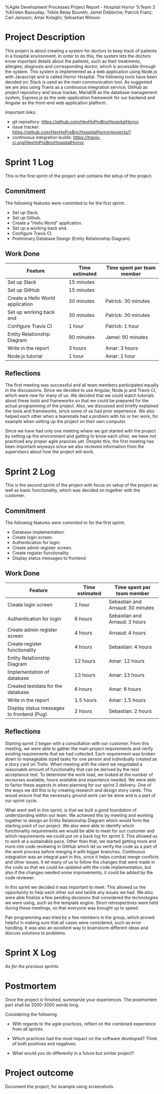 %Agile Development Processes Project Report - Hospital Horror
%Team 3
%Kirsten Bassuday; Teklie Belay Bzuneh; Jamel Debbiche; Patrick Franz; Carl Jansson; Amar Kulaglic; Sebastian Nilsson


<!---
This is the project report template.
Fill it out over the course of the project.
--->

# Project Description
<!---
Include the project description from the assignment,
your chosen target platform,
programming language,
and a name for the software.
--->
This project is about creating a system for doctors to keep track of patients in a hospital environment. In order to do this, the system lets the doctors know important details about the patients, such as their treatments, allergies, diagnosis and corresponding doctor, which is accessible through the system. This system is implemented as a web application using Node.js with Javascript and is called Horror Hospital.
The following tools have been decided on: Slack is used as the main communication tool. As suggested we are also using Travis as a continuous integration service, GitHub as project repository and issue tracker, MariaDB as the database management system, Express.js as the web-application framework for our backend and Angular as the front-end web application platform. 

Important links:

- git repository: https://github.com/HeyHoProBro/HospitalHorror
- issue tracker: https://github.com/HeyHoProBro/HospitalHorror/projects/1
- continuous integration builds: https://travis-ci.org/HeyHoProBro/HospitalHorror

# Sprint 1 Log
<!---
Per sprint, fill out one sprint log section and its subsections.
--->
This is the first sprint of the project and contains the setup of the project.

## Commitment
<!---
List the features/stories that the team committed to finish during the sprint.
--->
The following features were commited to for the first sprint:

- Set up Slack.
- Set up Github.
- Create a "Hello World" application.
- Set up a working back end.
- Configure Travis CI.
- Preliminary Database Design (Entity Relationship Diagram)

## Work Done
<!---
Log what was accomplished, and how.
Please report on all activities; for example, in addition to coding, planning and design discussion.
--->
<!--
*Name and ID of each feature* | *X hours* | *Member A: Y hours, Member B: Z hours*
-->
Feature | Time estimated | Time spent per team member
--------|----------------|--------
Set up Slack | 15 minutes | 
Set up GitHub | 15 minutes |
Create a Hello World application | 30 minutes | Patrick: 30 minutes
Set up working back end | 30 minutes | Patrick: 30 minutes
Configure Travis CI | 1 hour | Patrick: 1 hour
Entity Relationship Diagram | 90 minutes | Jamel: 90 minutes
Write in the report | 3 hours | Amar: 3 hours
Node.js tutorial | 1 hour | Amar: 1 hour

## Reflections
<!---
Reflect on how the work worked.
This data will form the basis for your final reflection.
As the postmortem will be a writeup, it's fine to use shorthand notes, bullet list, and similar.
Keep within 1000-1500 words. Discuss any deviations from the sprint commitment. Reflect on the agile practice practiced:
- Did your experience correspond to or contradict with what literature claims?
    - Analysis of why. Mostly interesting if something unexpected happens, but even
      if everything runs according to plan, reflecting on the underlying mechanisms
      can be interesting.
- How did the practices interact?
  Did they complement or counteract each other?
- How efficient were the practices, given the time they took to use?
---->
The first meeting was successful and all team members participated equally in the discussions. Since we decided to use Angular, Node.js and Travis CI, which were new for many of us. We decided that we could watch tutorials about these tools and frameworks so that we could be prepared for the actual programming of the project. Also, we discussed and briefly explained the tools and frameworks, since some of us had prior experience. We also helped each other when a teammate had a problem with his or her work, for example when setting up the project on their own computer. 

Since we have had only one meeting where we got started with the project by setting up the environment and getting to know each other, we have not practiced any proper agile pracices yet. Despite this, the first meeting has been important anyways since we also recieved information from the supervisors about how the project will work. 


# Sprint 2 Log
<!---
Per sprint, fill out one sprint log section and its subsections.
--->
This is the second sprint of the project with focus on setup of the project as well as basic functionality, which was decided on together with the customer.

## Commitment
<!---
List the features/stories that the team committed to finish during the sprint.
--->
The following features were commited to for the first sprint:

- Database implementation.
- Create login screen.
- Authentication for login.
- Create admin register screen. 
- Create register functionality
- Display status messages to frontend 

## Work Done
<!---
Log what was accomplished, and how.
Please report on all activities; for example, in addition to coding, planning and design discussion.
--->
<!--
*Name and ID of each feature* | *X hours* | *Member A: Y hours, Member B: Z hours*
-->
Feature | Time estimated | Time spent per team member
--------|----------------|--------
Create login screen | 1 hour | Sebastian and Arnaud: 30 minutes
Authentication for login | 6 hours | Sebastian and Arnaud: 3 hours
Create admin register screen | 4 hours | Arnaud: 4 hours
Create register functionality | 4 hours | Sebastian: 4 hours
Entity Relationship Diagram | 12 hours | Amar: 12 hours
Implementation of database | 13 hours | Amar: 13 hours
Created testdata for the database | 6 hours | Amar: 6 hours
Write in the report | 1.5 hours | Amar: 1.5 hours
Display status messages to frontend (Pug) | 2 hours | Sebastian: 2 hours

## Reflections
<!---
Reflect on how the work worked.
This data will form the basis for your final reflection.
As the postmortem will be a writeup, it's fine to use shorthand notes, bullet list, and similar.
Keep within 1000-1500 words. Discuss any deviations from the sprint commitment. Reflect on the agile practice practiced:
- Did your experience correspond to or contradict with what literature claims?
    - Analysis of why. Mostly interesting if something unexpected happens, but even
      if everything runs according to plan, reflecting on the underlying mechanisms
      can be interesting.
- How did the practices interact?
  Did they complement or counteract each other?
- How efficient were the practices, given the time they took to use?
---->
Starting sprint 2 began with a consultation with our customer. From this meeting, we were able to gather the main project requirements and verify existing requirements that we had collected. Each requirement was broken down to manageable sized tasks for one person and individually created as a story card on Trello. When meeting with the client we negotiated a reasonable amount of functionality that can be derived by the next acceptance test. To determine the work load, we looked at the number of recourses available, hours available and experience needed. We were able to factor these aspects in when planning for our sprint 2 delivery. One of the ways we did this is by creating research and design story cards. This would ensure that the necessary ground work can be done and is a part of our sprint cycle.

What went well in this sprint, is that we built a good foundation of understanding within our team. We achieved this by meeting and working together to design an Entity Relationship Diagram which would form the starting point of our project. We also were able to identify which functionality requirements we would be able to meet for our customer and which requirements we could put on a back log for sprint 3. This allowed us to work at a sustainable pace. Other than that, we started getting more and more into code reviewing in GitHub which let us verify the code as a part of the work process before merging it with bigger branches. Continuous integration was an integral part in this, since it helps combat merge conflicts and other issues. It let many of us to follow the changes that were made in the code so that we could be updated with the code implementation, but also if the changes needed some improvements, it could be added by the code reviewer.

In this sprint we decided it was important to meet. This allowed us the opportunity to help each other out and tackle any issues we had. We also were able finalize a few pending decisions that considered the technologies we were using, such as the template engine. Short retrospectives were held during these meetings, so that everyone was brought up to speed. 

Pair programming was tried by a few members in the group, which proved helpful in making sure that all cases were considered, such as error handling. It was also an excellent way to brainstorm different ideas and discuss solutions to problems. 

# Sprint X Log
*As for the previous sprints.*


# Postmortem
Once the project is finished, summarize your experiences.
The postmortem part shall be 2000-3000 words long.

Considering the following:

- With regards to the agile practices, reflect on the combined experience from all sprints.

- Which practices had the most impact on the software developed?
  Think of both positives and negatives.

- What would you do differently in a future but similar project?


# Project outcome
Document the project, for example using screenshots.


